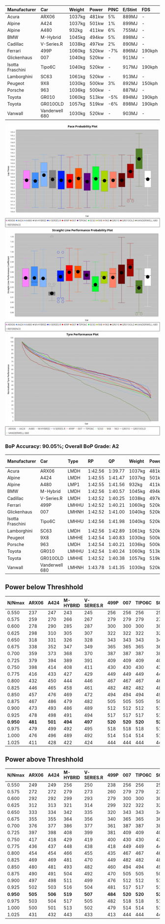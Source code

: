 | Manufacturer     | Car            | Weight | Power | PINC    | E/Stint | FDS     |
|:-|:-|:-|:-|:-|:-|:-|
| Acura            | ARX06          | 1037kg | 481kw | 5%      | 889MJ   |    -    |
| Alpine           | A424           | 1037kg | 501kw | 1%      | 899MJ   |    -    |
| Alpine           | A480           | 932kg  | 411kw | 6%      | 755MJ   |    -    |
| BMW              | M-Hybrid       | 1045kg | 494kw | 5%      | 898MJ   |    -    |
| Cadillac         | V-Series.R     | 1038kg | 497kw | 2%      | 890MJ   |    -    |
| Ferrari          | 499P           | 1060kg | 520kw | -7%     | 896MJ   | 190kph  |
| Glickenhaus      | 007            | 1040kg | 520kw |    -    | 911MJ   |    -    |
| Isotta Fraschini | Tipo6C         | 1040kg | 520kw |    -    | 917MJ   | 190kph  |
| Lamborghini      | SC63           | 1061kg | 520kw |    -    | 913MJ   |    -    |
| Peugeot          | 9X8            | 1030kg | 500kw | 3%      | 892MJ   | 150kph  |
| Porsche          | 963            | 1036kg | 500kw |    -    | 887MJ   |    -    |
| Toyota           | GR010          | 1060kg | 513kw | -5%     | 894MJ   | 190kph  |
| Toyota           | GR010OLD       | 1057kg | 519kw | -6%     | 898MJ   | 190kph  |
| Vanwall          | Vanderwell 680 | 1030kg | 520kw |    -    | 903MJ   |    -    |

![PACECHART](./IMG/AUTO.png)
![STRAIGHTLINEPERFORMANCECHART](./IMG/AUTO_sp.png)
![TYREPERFORMANCECHART](./IMG/AUTO_tw.png)

### BoP Accuracy: 90.05%; Overall BoP Grade: A2
| Manufacturer     | Car            | Type  | RP      | QP      | Weight | Power¹ | Threshhold | PINC    | Power² | E/Stint | AVG Vmax  | FDS     | RDLC | L/Stint | BOP-Grade | Model Accuracy | Model Points | Match%  |
|:-|:-|:-|:-|:-|:-|:-|:-|:-|:-|:-|:-|:-|:-|:-|:-|:-|:-|:-|
| Acura            | ARX06          | LMDH  | 1:42.56 | 1:39.77 | 1037kg | 481kw  | 210.0kph   | 5%      | 505kw  |  889MJ  | 294.08kph |    -    | 1.02 | 33      | +B1       | 100.00%        | 995          | 88.33%  |
| Alpine           | A424           | LMDH  | 1:42.55 | 1:41.47 | 1037kg | 501kw  | 210.0kph   | 1%      | 506kw  |  899MJ  | 294.59kph |    -    | 1.02 | 33      | +C2       | 100.00%        | 642          | 72.85%  |
| Alpine           | A480           | LMP1  | 1:42.55 | 1:41.56 |  932kg | 411kw  | 210.0kph   | 6%      | 436kw  |  755MJ  | 293.62kph |    -    | 0.99 | 31      | ~A1       | 60.26%         | 849          | 100.00% |
| BMW              | M-Hybrid       | LMDH  | 1:42.56 | 1:40.57 | 1045kg | 494kw  | 210.0kph   | 5%      | 519kw  |  898MJ  | 291.13kph |    -    | 1.02 | 33      | -A2       | 100.00%        | 1714         | 94.99%  |
| Cadillac         | V-Series.R     | LMDH  | 1:42.52 | 1:40.25 | 1038kg | 497kw  | 210.0kph   | 2%      | 507kw  |  890MJ  | 294.40kph |    -    | 1.02 | 33      | ~A1       | 98.95%         | 2271         | 96.93%  |
| Ferrari          | 499P           | LMHHU | 1:42.52 | 1:40.21 | 1060kg | 520kw  | 210.0kph   | -7%     | 484kw  |  896MJ  | 294.79kph | 190kph  | 1.03 | 33      | -A2       | 99.93%         | 2718         | 94.12%  |
| Glickenhaus      | 007            | LMHNH | 1:42.52 | 1:41.00 | 1040kg | 520kw  | 0.0kph     |    -    | 520kw  |  911MJ  | 297.51kph |    -    | 0.95 | 33      | ~A1       | 96.34%         | 1634         | 98.21%  |
| Isotta Fraschini | Tipo6C         | LMHHU | 1:42.56 | 1:41.98 | 1040kg | 520kw  | 0.0kph     |    -    | 520kw  |  917MJ  | 296.44kph | 190kph  | 1.07 | 33      | +C1       | 92.36%         | 133          | 76.73%  |
| Lamborghini      | SC63           | LMDH  | 1:42.56 | 1:42.89 | 1061kg | 520kw  | 210.0kph   |    -    | 520kw  |  913MJ  | 292.75kph |    -    | 1.03 | 33      | ~A1       | 96.54%         | 418          | 100.00% |
| Peugeot          | 9X8            | LMHHE | 1:42.54 | 1:40.83 | 1030kg | 500kw  | 210.0kph   | 3%      | 515kw  |  892MJ  | 294.60kph | 150kph  | 1.03 | 33      | ~A1       | 88.68%         | 2617         | 100.00% |
| Porsche          | 963            | LMDH  | 1:42.54 | 1:40.21 | 1036kg | 500kw  | 210.0kph   |    -    | 500kw  |  887MJ  | 294.41kph |    -    | 1.02 | 33      | ~A1       | 99.98%         | 6168         | 96.19%  |
| Toyota           | GR010          | LMHHU | 1:42.54 | 1:40.24 | 1060kg | 513kw  | 210.0kph   | -5%     | 487kw  |  894MJ  | 294.65kph | 190kph  | 1.03 | 33      | ~A1       | 98.53%         | 3557         | 98.12%  |
| Toyota           | GR010OLD       | LMHHE | 1:42.52 | 1:40.38 | 1057kg | 519kw  | 210.0kph   | -6%     | 488kw  |  898MJ  | 296.58kph | 190kph  | 1.03 | 33      | ~A1       | 92.01%         | 1427         | 100.00% |
| Vanwall          | Vanderwell 680 | LMHNH | 1:43.78 | 1:41.35 | 1030kg | 520kw  | 0.0kph     |    -    | 520kw  |  903MJ  | 292.11kph |    -    | 1.01 | 33      | +Ω1       | 94.62%         | 633          | 44.27%  |

## Power below Threshhold
| N/Nmax    | ARX06   | A424    | M-HYBRID | V-SERIES.R | 499P    | 007     | TIPO6C  | SC63    | 9X8     | 963     | GR010   | GR010OLD | VANDERWELL 680 | ​     | RPM      | A480    |
|:-|:-|:-|:-|:-|:-|:-|:-|:-|:-|:-|:-|:-|:-|:-|:-|:-|
|  0.550    |  237    |  247    |  243     |  245       |  256    |  256    |  256    |  256    |  246    |  246    |  253    |  256     |  256           |  ​    |   --     |   -     |
|  0.575    |  259    |  270    |  266     |  267       |  279    |  279    |  279    |  279    |  269    |  269    |  276    |  279     |  279           |  ​    |   --     |   -     |
|  0.600    |  278    |  290    |  285     |  287       |  300    |  300    |  300    |  300    |  289    |  289    |  296    |  299     |  300           |  ​    |   --     |   -     |
|  0.625    |  298    |  310    |  305     |  307       |  322    |  322    |  322    |  322    |  309    |  309    |  317    |  321     |  322           |  ​    |   --     |   -     |
|  0.650    |  318    |  331    |  326     |  328       |  343    |  343    |  343    |  343    |  330    |  330    |  338    |  342     |  343           |  ​    |   --     |   -     |
|  0.675    |  338    |  352    |  347     |  349       |  365    |  365    |  365    |  365    |  351    |  351    |  360    |  364     |  365           |  ​    |   --     |   -     |
|  0.700    |  359    |  373    |  368     |  370       |  387    |  387    |  387    |  387    |  372    |  372    |  382    |  386     |  387           |  ​    |   --     |   -     |
|  0.725    |  379    |  394    |  389     |  391       |  409    |  409    |  409    |  409    |  393    |  393    |  403    |  408     |  409           |  ​    |   --     |   -     |
|  0.750    |  398    |  414    |  408     |  411       |  430    |  430    |  430    |  430    |  413    |  413    |  424    |  429     |  430           |  ​    |   --     |   -     |
|  0.775    |  416    |  433    |  427     |  429       |  449    |  449    |  449    |  449    |  432    |  432    |  443    |  448     |  449           |  ​    |  5000    |  247    |
|  0.800    |  432    |  450    |  444     |  446       |  467    |  467    |  467    |  467    |  449    |  449    |  461    |  466     |  467           |  ​    |  5500    |  292    |
|  0.825    |  446    |  465    |  458     |  461       |  482    |  482    |  482    |  482    |  464    |  464    |  476    |  481     |  482           |  ​    |  6000    |  326    |
|  0.850    |  457    |  476    |  469     |  472       |  494    |  494    |  494    |  494    |  475    |  475    |  487    |  493     |  494           |  ​    |  6500    |  368    |
|  0.875    |  467    |  486    |  479     |  482       |  505    |  505    |  505    |  505    |  485    |  485    |  498    |  504     |  505           |  ​    |  7000    |  411    |
|  0.900    |  473    |  493    |  486     |  489       |  512    |  512    |  512    |  512    |  492    |  492    |  505    |  511     |  512           |  ​    |  7500    |  422    |
|  0.925    |  478    |  498    |  491     |  494       |  517    |  517    |  517    |  517    |  497    |  497    |  510    |  516     |  517           |  ​    |  8000    |  418    |
| **0.950** | **481** | **501** | **494**  | **497**    | **520** | **520** | **520** | **520** | **500** | **500** | **513** | **519**  | **520**        | **​** | **8500** | **421** |
|  0.975    |  479    |  499    |  492     |  495       |  518    |  518    |  518    |  518    |  498    |  498    |  511    |  517     |  518           |  ​    |  9000    |  211    |
|  1.000    |  476    |  496    |  489     |  492       |  514    |  514    |  514    |  514    |  495    |  495    |  507    |  513     |  514           |  ​    |   --     |   -     |
|  1.025    |  411    |  428    |  422     |  424       |  444    |  444    |  444    |  444    |  427    |  427    |  438    |  443     |  444           |  ​    |   --     |   -     |

## Power above Threshhold
| N/Nmax    | ARX06   | A424    | M-HYBRID | V-SERIES.R | 499P    | 007     | TIPO6C  | SC63    | 9X8     | 963     | GR010   | GR010OLD | VANDERWELL 680 | ​     | RPM      | A480    |
|:-|:-|:-|:-|:-|:-|:-|:-|:-|:-|:-|:-|:-|:-|:-|:-|:-|
|  0.550    |  249    |  249    |  256     |  250       |  238    |  256    |  256    |  256    |  254    |  246    |  240    |  240     |  256           |  ​    |   --     |   -     |
|  0.575    |  272    |  272    |  279     |  273       |  260    |  279    |  279    |  279    |  277    |  269    |  262    |  262     |  279           |  ​    |   --     |   -     |
|  0.600    |  292    |  292    |  299     |  293       |  279    |  300    |  300    |  300    |  297    |  289    |  281    |  282     |  300           |  ​    |   --     |   -     |
|  0.625    |  312    |  313    |  321     |  314       |  299    |  322    |  322    |  322    |  319    |  309    |  301    |  302     |  322           |  ​    |   --     |   -     |
|  0.650    |  333    |  334    |  342     |  335       |  320    |  343    |  343    |  343    |  340    |  330    |  322    |  322     |  343           |  ​    |   --     |   -     |
|  0.675    |  355    |  355    |  364     |  356       |  340    |  365    |  365    |  365    |  362    |  351    |  342    |  343     |  365           |  ​    |   --     |   -     |
|  0.700    |  376    |  377    |  386     |  377       |  361    |  387    |  387    |  387    |  383    |  372    |  363    |  364     |  387           |  ​    |   --     |   -     |
|  0.725    |  397    |  398    |  408     |  399       |  381    |  409    |  409    |  409    |  405    |  393    |  383    |  384     |  409           |  ​    |   --     |   -     |
|  0.750    |  417    |  418    |  429     |  419       |  400    |  430    |  430    |  430    |  426    |  413    |  403    |  403     |  430           |  ​    |   --     |   -     |
|  0.775    |  436    |  437    |  448     |  438       |  418    |  449    |  449    |  449    |  445    |  432    |  421    |  422     |  449           |  ​    |  5000    |  247    |
|  0.800    |  454    |  454    |  466     |  455       |  435    |  467    |  467    |  467    |  463    |  449    |  437    |  438     |  467           |  ​    |  5500    |  292    |
|  0.825    |  469    |  469    |  481     |  470       |  449    |  482    |  482    |  482    |  478    |  464    |  452    |  453     |  482           |  ​    |  6000    |  326    |
|  0.850    |  480    |  481    |  493     |  482       |  460    |  494    |  494    |  494    |  489    |  475    |  463    |  464     |  494           |  ​    |  6500    |  368    |
|  0.875    |  490    |  491    |  504     |  492       |  470    |  505    |  505    |  505    |  500    |  485    |  473    |  474     |  505           |  ​    |  7000    |  411    |
|  0.900    |  497    |  498    |  511     |  499       |  476    |  512    |  512    |  512    |  507    |  492    |  479    |  480     |  512           |  ​    |  7500    |  422    |
|  0.925    |  502    |  503    |  516     |  504       |  481    |  517    |  517    |  517    |  512    |  497    |  484    |  485     |  517           |  ​    |  8000    |  418    |
| **0.950** | **505** | **506** | **519**  | **507**    | **484** | **520** | **520** | **520** | **515** | **500** | **487** | **488**  | **520**        | **​** | **8500** | **421** |
|  0.975    |  503    |  504    |  517     |  505       |  482    |  518    |  518    |  518    |  513    |  498    |  485    |  486     |  518           |  ​    |  9000    |  211    |
|  1.000    |  500    |  501    |  513     |  502       |  479    |  514    |  514    |  514    |  509    |  495    |  482    |  483     |  514           |  ​    |   --     |   -     |
|  1.025    |  431    |  432    |  443     |  433       |  413    |  444    |  444    |  444    |  440    |  427    |  416    |  417     |  444           |  ​    |   --     |   -     |
